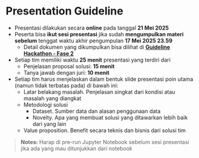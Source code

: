 # Presentation Guideline

- Presentasi dilakukan secara **online** pada tanggal **21 Mei 2025**
- Peserta bisa **ikut sesi presentasi** jika sudah **mengumpulkan materi sebelum** tenggat waktu akhir pengumpulan **17 Mei 2025 23.59**
  - Detail dokumen yang dikumpulkan bisa dilihat di **[Guideline Hackathon - Fase 2](https://github.com/KGI-HAGI/hackathon-kgi-2025/blob/main/Hackathon-Fase2.md)**
- Setiap tim memiliki waktu **25 menit** presentasi yang terdiri dari
  - Penjelasan proposal solusi: **15 menit**
  - Tanya jawab dengan juri: **10 menit**
- Setiap tim harus menjelaskan dalam bentuk slide presentasi poin utama (namun tidak terbatas pada) di bawah ini:
  - Latar belakang masalah. Penjelasan singkat dari kondisi atau masalah yang diangkat
  - Metodologi solusi
    - Dataset. Sumber data dan alasan penggunaan data
    - Novelty. Apa yang membuat solusi yang ditawarkan lebih baik dari yang lain
  - Value proposition. Benefit secara teknis dan bisnis dari solusi tim

> **Notes:** Harap di pre-run Jupyter Notebook sebelum sesi presentasi jika ada yang mau ditunjukkan dari notebook
